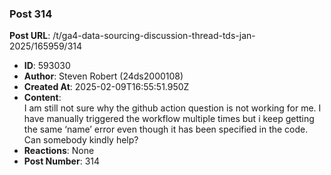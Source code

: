 ### Post 314
**Post URL**: /t/ga4-data-sourcing-discussion-thread-tds-jan-2025/165959/314
- **ID**: 593030
- **Author**: Steven Robert (24ds2000108)
- **Created At**: 2025-02-09T16:55:51.950Z
- **Content**:  
  I am still not sure why the github action question is not working for me. I have manually triggered the workflow multiple times but i keep getting the same ‘name’ error even though it has been specified in the code. Can somebody kindly help?
- **Reactions**: None
- **Post Number**: 314

